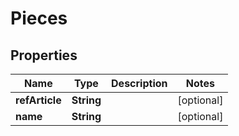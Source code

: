 # Pieces

## Properties
Name | Type | Description | Notes
------------ | ------------- | ------------- | -------------
**refArticle** | **String** |  |  [optional]
**name** | **String** |  |  [optional]
